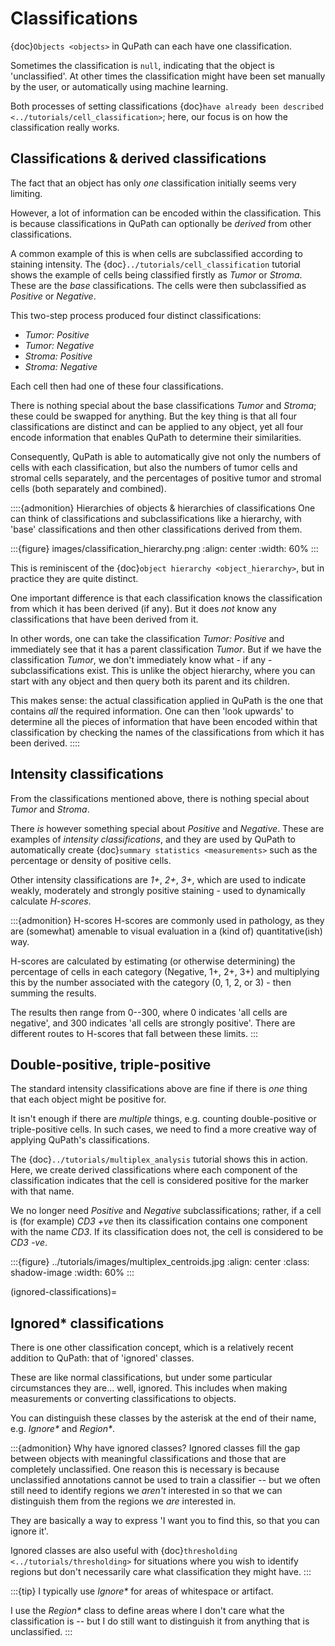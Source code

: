 # Classifications

{doc}`Objects <objects>` in QuPath can each have one classification.

Sometimes the classification is `null`, indicating that the object is 'unclassified'.
At other times the classification might have been set manually by the user, or automatically using machine learning.

Both processes of setting classifications {doc}`have already been described <../tutorials/cell_classification>`; here, our focus is on how the classification really works.

## Classifications & derived classifications

The fact that an object has only *one* classification initially seems very limiting.

However, a lot of information can be encoded within the classification.
This is because classifications in QuPath can optionally be *derived* from other classifications.

A common example of this is when cells are subclassified according to staining intensity.
The {doc}`../tutorials/cell_classification` tutorial shows the example of cells being classified firstly as *Tumor* or *Stroma*.
These are the *base* classifications.
The cells were then subclassified as *Positive* or *Negative*.

This two-step process produced four distinct classifications:

- *Tumor: Positive*
- *Tumor: Negative*
- *Stroma: Positive*
- *Stroma: Negative*

Each cell then had one of these four classifications.

There is nothing special about the base classifications *Tumor* and *Stroma*; these could be swapped for anything.
But the key thing is that all four classifications are distinct and can be applied to any object, yet all four encode information that enables QuPath to determine their similarities.

Consequently, QuPath is able to automatically give not only the numbers of cells with each classification, but also the numbers of tumor cells and stromal cells separately, and the percentages of positive tumor and stromal cells (both separately and combined).

::::{admonition} Hierarchies of objects & hierarchies of classifications
One can think of classifications and subclassifications like a hierarchy, with 'base' classifications and then other classifications derived from them.

:::{figure} images/classification_hierarchy.png
:align: center
:width: 60%
:::

This is reminiscent of the {doc}`object hierarchy <object_hierarchy>`, but in practice they are quite distinct.

One important difference is that each classification knows the classification from which it has been derived (if any).
But it does *not* know any classifications that have been derived from it.

In other words, one can take the classification *Tumor: Positive* and immediately see that it has a parent classification *Tumor*.
But if we have the classification *Tumor*, we don't immediately know what - if any - subclassifications exist.
This is unlike the object hierarchy, where you can start with any object and then query both its parent and its children.

This makes sense: the actual classification applied in QuPath is the one that contains *all* the required information.
One can then 'look upwards' to determine all the pieces of information that have been encoded within that classification by checking the names of the classifications from which it has been derived.
::::

## Intensity classifications

From the classifications mentioned above, there is nothing special about *Tumor* and *Stroma*.

There *is* however something special about *Positive* and *Negative*.
These are examples of *intensity classifications*, and they are used by QuPath to automatically create {doc}`summary statistics <measurements>` such as the percentage or density of positive cells.

Other intensity classifications are *1+*, *2+*, *3+*, which are used to indicate weakly, moderately and strongly positive staining - used to dynamically calculate *H-scores*.

:::{admonition} H-scores
H-scores are commonly used in pathology, as they are (somewhat) amenable to visual evaluation in a (kind of) quantitative(ish) way.

H-scores are calculated by estimating (or otherwise determining) the percentage of cells in each category (Negative, 1+, 2+, 3+) and multiplying this by the number associated with the category (0, 1, 2, or 3) - then summing the results.

The results then range from 0--300, where 0 indicates 'all cells are negative', and 300 indicates 'all cells are strongly positive'.
There are different routes to H-scores that fall between these limits.
:::

## Double-positive, triple-positive

The standard intensity classifications above are fine if there is *one* thing that each object might be positive for.

It isn't enough if there are *multiple* things, e.g. counting double-positive or triple-positive cells.
In such cases, we need to find a more creative way of applying QuPath's classifications.

The {doc}`../tutorials/multiplex_analysis` tutorial shows this in action.
Here, we create derived classifications where each component of the classification indicates that the cell is considered positive for the marker with that name.

We no longer need *Positive* and *Negative* subclassifications; rather, if a cell is (for example) *CD3 +ve* then its classification contains one component with the name *CD3*.
If its classification does not, the cell is considered to be *CD3 -ve*.

:::{figure} ../tutorials/images/multiplex_centroids.jpg
:align: center
:class: shadow-image
:width: 60%
:::

(ignored-classifications)=
## Ignored\* classifications

There is one other classification concept, which is a relatively recent addition to QuPath: that of 'ignored' classes.

These are like normal classifications, but under some particular circumstances they are... well, ignored.
This includes when making measurements or converting classifications to objects.

You can distinguish these classes by the asterisk at the end of their name, e.g. *Ignore\** and *Region\**.

:::{admonition} Why have ignored classes?
Ignored classes fill the gap between objects with meaningful classifications and those that are completely unclassified.
One reason this is necessary is because unclassified annotations cannot be used to train a classifier -- but we often still need to identify regions we *aren't* interested in so that we can distinguish them from the regions we *are* interested in.

They are basically a way to express 'I want you to find this, so that you can ignore it'.

Ignored classes are also useful with {doc}`thresholding <../tutorials/thresholding>` for situations where you wish to identify regions but don't necessarily care what classification they might have.
:::

:::{tip}
I typically use *Ignore\** for areas of whitespace or artifact.

I use the *Region\** class to define areas where I don't care what the classification is -- but I do still want to distinguish it from anything that is unclassified.
:::
